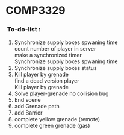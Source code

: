# COMP3329

### &nbsp;To-do-list :
1. Synchronize supply boxes spwaning time 
<br /> count number of player in server
<br /> make a  synchronized timer
<br /> Synchronize supply boxes spwaning time 
2. Synchronize supply boxes status
3. Kill player by grenade
<br /> find a dead version player
<br /> Kill player by grenade
4. Solve player-grenade no collision bug
5. End scene
6. add Grenade path 
7. add Barrier
8. complete yellow grenade (remote)
9. complete green grenade (gas)
